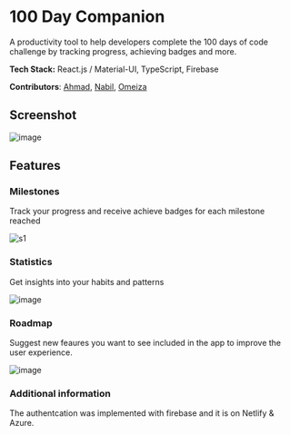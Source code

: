 # 100 Day Companion

A productivity tool to help developers complete the 100 days of code challenge by tracking progress, achieving badges and more.

**Tech Stack:** React.js / Material-UI, TypeScript, Firebase

**Contributors**: [Ahmad](https://github.com/Habib-Ahmad), [Nabil](https://github.com/arndom), [Omeiza](https://github.com/Omzlaw)

## Screenshot

![image](https://user-images.githubusercontent.com/61251497/157242605-3a8723c8-8de1-47e4-8322-d40d2cc24efc.png)

## Features

### Milestones

Track your progress and receive achieve badges for each milestone reached
<br />

![s1](https://user-images.githubusercontent.com/40564798/157290887-0a11d70d-9ce3-49b8-b4c4-b41750c4dba3.png)

### Statistics

Get insights into your habits and patterns
<br />

![image](https://user-images.githubusercontent.com/61251497/157244129-72b34c2b-1f76-4cd1-9e5f-c596a90a12c6.png)

### Roadmap

Suggest new feaures you want to see included in the app to improve the user experience.
<br />

![image](https://user-images.githubusercontent.com/61251497/157244320-5f6f5e3c-a61b-4108-940d-05c8a278df0c.png)

### Additional information

The authentcation was implemented with firebase and it is on Netlify & Azure.
